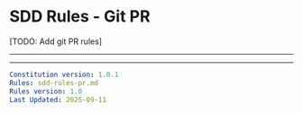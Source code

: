 # SDD Rules - Git PR

[TODO: Add git PR rules]

---

---

```yaml
Constitution version: 1.0.1
Rules: sdd-rules-pr.md
Rules version: 1.0
Last Updated: 2025-09-11
```
